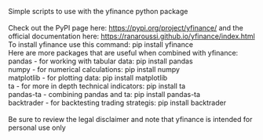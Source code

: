 Simple scripts to use with the yfinance python package<br>
<br>
Check out the PyPI page here: https://pypi.org/project/yfinance/ and the official documentation here: https://ranaroussi.github.io/yfinance/index.html<br>
To install yfinance use this command: pip install yfinance 
<br>
Here are more packages that are useful when combined with yfinance:<br>
pandas - for working with tabular data: pip install pandas<br>
numpy - for numerical calculations: pip install numpy<br>
matplotlib - for plotting data: pip install matplotlib<br>
ta - for more in depth technical indicators: pip install ta<br>
pandas-ta - combining pandas and ta: pip install pandas-ta<br>
backtrader - for backtesting trading strategis: pip install backtrader<br>
<br>
Be sure to review the legal disclaimer and note that yfinance is intended for personal use only<br>
<br>

